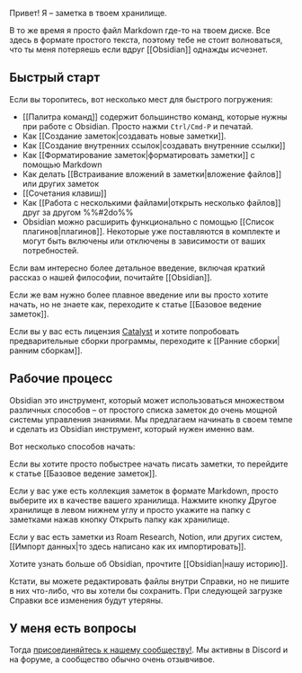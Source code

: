 Привет! Я – заметка в твоем хранилище. 

В то же время я просто файл Markdown где-то на твоем диске. Все здесь в формате простого текста, поэтому тебе не стоит волноваться, что ты меня потеряешь если вдруг [[Obsidian]] однажды исчезнет.

## Быстрый старт

Если вы торопитесь, вот несколько мест для быстрого погружения:

- [[Палитра команд]] содержит большинство команд, которые нужны при работе с Obsidian. Просто нажми `Ctrl/Cmd-P` и печатай.
- Как [[Создание заметок|создавать новые заметки]].
- Как [[Создание внутренних ссылок|создавать внутренние ссылки]]
- Как [[Форматирование заметок|форматировать заметки]] с помощью Markdown
- Как делать [[Встраивание вложений в заметки|вложение файлов]] или других заметок
- [[Сочетания клавиш]]
- Как [[Работа с несколькими файлами|открыть несколько файлов]] друг за другом %%#2do%%
- Obsidian можно расширить функционально с помощью [[Список плагинов|плагинов]]. Некоторые уже поставляются в комплекте и могут быть включены или отключены в зависимости от ваших потребностей.

Если вам интересно более детальное введение, включая краткий рассказ о нашей философии, почитайте [[Obsidian]].

Если же вам нужно более плавное введение или вы просто хотите начать, но не знаете как, переходите к статье [[Базовое ведение заметок]].

Если вы у вас есть лицензия [Catalyst](https://obsidian.md/pricing) и хотите попробовать предварительные сборки программы, переходите к [[Ранние сборки|ранним сборкам]].

## Рабочие процесс

Obsidian это инструмент, который может использоваться множеством различных способов – от простого списка заметок до очень мощной системы управления знаниями. Мы предлагаем начинать в своем темпе и сделать из Obsidian инструмент, который нужен именно вам. 

Вот несколько способов начать:

Если вы хотите просто побыстрее начать писать заметки, то перейдите к статье [[Базовое ведение заметок]].

Если у вас уже есть коллекция заметок в формате Markdown, просто выберите их в качестве вашего хранилища. Нажмите кнопку Другое хранилище в левом нижнем углу и просто укажите на папку с заметками нажав кнопку Открыть папку как хранилище.

Если у вас есть заметки из Roam Research, Notion, или других систем, [[Импорт данных|то здесь написано как их импортировать]].

Хотите узнать больше об Obsidian, прочтите [[Obsidian|нашу историю]].

Кстати, вы можете редактировать файлы внутри Справки, но не пишите в них что-либо, что вы хотели бы сохранить. При следующей загрузке Справки все изменения будут утеряны.

## У меня есть вопросы

Тогда [присоединяйтесь к нашему сообществу!](https://obsidian.md/community). Мы активны в Discord и на форуме, а сообщество обычно очень отзывчивое.